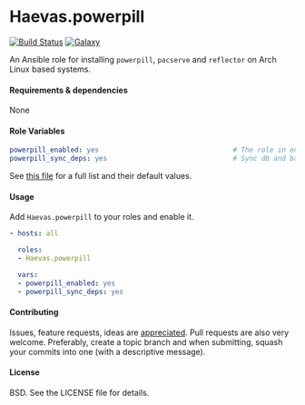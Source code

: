 Haevas.powerpill
===

[![Build Status](http://img.shields.io/travis/Haevas/Haevas.powerpill.svg?style=flat-square)](https://travis-ci.org/Haevas/Haevas.powerpill)
[![Galaxy](http://img.shields.io/badge/galaxy-Haevas.powerpill-blue.svg?style=flat-square)](https://galaxy.ansible.com/list#/roles/5797)

An Ansible role for installing `powerpill`, `pacserve` and `reflector` on Arch
Linux based systems.

#### Requirements & dependencies

None

#### Role Variables

```yaml
powerpill_enabled: yes                                 # The role in enabled
powerpill_sync_deps: yes                               # Sync db and base-devel
```

See [this file](defaults/main.yml) for a full list and their default values.

#### Usage

Add `Haevas.powerpill` to your roles and enable it.

```yaml
- hosts: all

  roles:
  - Haevas.powerpill

  vars:
  - powerpill_enabled: yes
  - powerpill_sync_deps: yes
```

#### Contributing

Issues, feature requests, ideas are [appreciated](https://github.com/Haevas/Haevas.powerpill/issues). Pull requests are also very welcome. Preferably, create a topic branch and when submitting, squash your commits into one (with a descriptive message).

#### License

BSD. See the LICENSE file for details.
